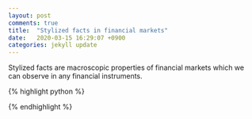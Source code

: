 ```yaml
---
layout: post
comments: true
title:  "Stylized facts in financial markets"
date:   2020-03-15 16:29:07 +0900
categories: jekyll update
---
```


Stylized facts are macroscopic properties of financial markets which we can observe in any financial instruments.


{% highlight python %}

{% endhighlight %}

<!-- yV2C7m7F5_QJx7Jr6gM8 -->